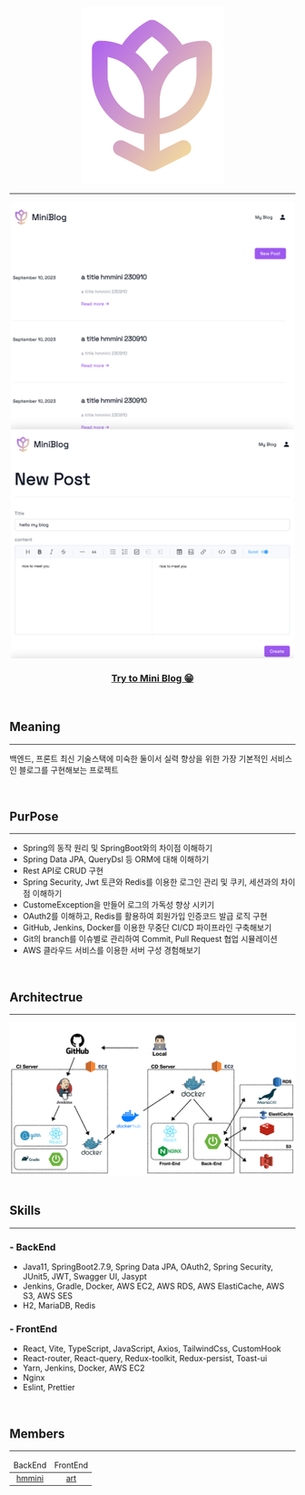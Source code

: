 <div align="center">
    <a href="http://54.180.91.118:8080/" target="_blank">
        <img src="src/main/resources/asset/img_logo.png" width="250px">
    </a>
</div>

---

<div align="center">
    <img src="src/main/resources/asset/img2.png" width="500px" height="400px">
    <img src="src/main/resources/asset/img1.png" width="500px" height="400px">
    <h3><a href="http://54.180.91.118:8080/">Try to Mini Blog 😁</a></h3>
</div>

<br/>

## Meaning

---

백엔드, 프론트 최신 기술스택에 미숙한 둘이서 실력 향상을 위한 가장 기본적인 서비스인 블로그를 구현해보는 프로젝트

<br/>

## PurPose

---


- Spring의 동작 원리 및 SpringBoot와의 차이점 이해하기
- Spring Data JPA, QueryDsl 등 ORM에 대해 이해하기
- Rest API로 CRUD 구현
- Spring Security, Jwt 토큰와 Redis를 이용한 로그인 관리 및 쿠키, 세션과의 차이점 이해하기
- CustomeException을 만들어 로그의 가독성 향상 시키기
- OAuth2를 이해하고, Redis를 활용하여 회원가입 인증코드 발급 로직 구현
- GitHub, Jenkins, Docker를 이용한 무중단 CI/CD 파이프라인 구축해보기
- Git의 branch를 이슈별로 관리하여 Commit, Pull Request 협업 시뮬레이션
- AWS 클라우드 서비스를 이용한 서버 구성 경험해보기

<br/>

## Architectrue

---


<div style="text-align: center;">
    <img src="src/main/resources/asset/mini-art-blog-diagram-02.jpeg">
</div>

<br/>

## Skills

---

### - BackEnd


- Java11, SpringBoot2.7.9, Spring Data JPA, OAuth2, Spring Security, JUnit5, JWT, Swagger UI, Jasypt
- Jenkins, Gradle, Docker, AWS EC2, AWS RDS, AWS ElastiCache, AWS S3, AWS SES
- H2, MariaDB, Redis

### - FrontEnd


- React, Vite, TypeScript, JavaScript, Axios, TailwindCss, CustomHook
- React-router, React-query, Redux-toolkit, Redux-persist, Toast-ui
- Yarn, Jenkins, Docker, AWS EC2
- Nginx
- Eslint, Prettier

<br/>

## Members

---


<div>
    <table style="text-align: center">
        <thead style="margin: 10px">
            <td>BackEnd</td>
            <td>FrontEnd</td>
        </thead>
        <tbody>
            <td><a href="https://github.com/pak0426">hmmini</a></td>
            <td><a href="https://github.com/art11010">art</a></td>
        </tbody>
    </table>
</div>

